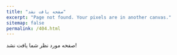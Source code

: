 ```yaml
---
title: "صفحه یافت نشد"
excerpt: "Page not found. Your pixels are in another canvas."
sitemap: false
permalink: /404.html
---
```


صفحه مورد نظر شما یافت نشد!

